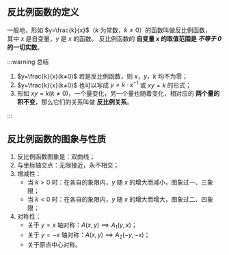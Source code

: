 ## 反比例函数的定义

一般地，形如 $y=\frac{k}{x}$（$k$ 为常数，$k≠0$）的函数叫做反比例函数，  
其中 $x$ 是自变量，$y$ 是 $x$ 的函数。
反比例函数的 **自变量 $x$ 的取值范围是 _不等于 $0$_ 的一切实数**。

:::warning 总结

1. $y=\frac{k}{x}(k≠0)$ 若是反比例函数，则 $x$，$y$，$k$ 均不为零；
2. $y=\frac{k}{x}(k≠0)$ 也可以写成 $y=k·x^{-1}$ 或 $xy=k$ 的形式；
3. 形如 $xy=k(k≠0)$，一个量变化，另一个量也随着变化，相对应的 **两个量的积不变**，那么它们的关系叫做 **反比例关系**。

:::

## 反比例函数的图象与性质

1. 反比例函数图象是：双曲线；
2. 与坐标轴交点：无限接近，永不相交；
3. 增减性：
   - 当 $k>0$ 时：在各自的象限内，$y$ 随 $x$ 的增大而减小，图象过一、三象限；
   - 当 $k<0$ 时：在各自的象限内，$y$ 随 $x$ 的增大而增大，图象过二、四象限；
4. 对称性：
   - 关于 $y=x$ 轴对称：$A(x,y) \implies A_1(y,x)$；
   - 关于 $y=-x$ 轴对称：$A(x,y) \implies A_2(-y,-x)$；
   - 关于原点中心对称。
